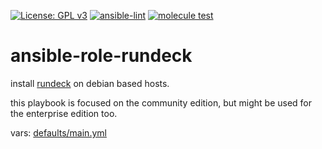 [![License: GPL v3](https://img.shields.io/badge/License-GPL%20v3-blue.svg)](http://www.gnu.org/licenses/gpl-3.0)
[![ansible-lint](https://github.com/Rosa-Luxemburgstiftung-Berlin/ansible-role-rundeck/actions/workflows/lint.yml/badge.svg)](https://github.com/Rosa-Luxemburgstiftung-Berlin/ansible-role-rundeck/actions/workflows/lint.yml)
[![molecule test](https://github.com/Rosa-Luxemburgstiftung-Berlin/ansible-role-rundeck/actions/workflows/molecule.yml/badge.svg)](https://github.com/Rosa-Luxemburgstiftung-Berlin/ansible-role-rundeck/actions/workflows/molecule.yml)

# ansible-role-rundeck
install [rundeck](https://www.rundeck.com/) on debian based hosts.

this playbook is focused on the community edition, but might be used for the enterprise edition too.

vars: [defaults/main.yml](defaults/main.yml)
